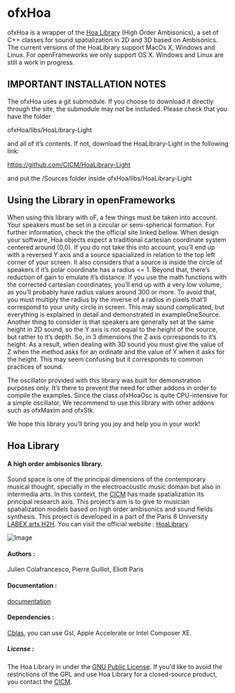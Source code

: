 ofxHoa
================

ofxHoa is a wrapper of the [Hoa Library](https://github.com/CICM/HoaLibrary-Light "Hoa Library") (High Order Ambisonics), a set of C++ classes for sound spatialization in 2D and 3D based on Ambisonics. The current versions of the HoaLibrary support MacOs X, Windows and Linux. For openFrameworks we only support OS X. Windows and Linux are still a work in progress.

## IMPORTANT INSTALLATION NOTES

The ofxHoa uses a git submodule. If you choose to download it directly through the site,
the submodule may not be included.
Please check that you have the folder 

ofxHoa/libs/HoaLibrary-Light

and all of it’s contents. If not, download the HoaLibrary-Light in the following link:

https://github.com/CICM/HoaLibrary-Light

and put the /Sources folder inside ofxHoa/libs/HoaLibrary-Light

## Using the Library in openFrameworks

When using this library with oF, a few things must be taken into account.
Your speakers must be set in a circular or semi-spherical formation. For further information, check the the official site linked bellow.
When design your software, Hoa objects expect a traditional cartesian coordinate system centered around (0,0). If you do not take this into account, you’ll end up with a reversed Y axis and a source spacialized in relation to the top left corner of your screen.
It also considers that a source is inside the circle of speakers if it’s polar coordinate has a radius <= 1. Beyond that, there’s reduction of gain to emulate it’s distance.
If you use the math functions with the corrected cartesian coordinates, you’ll end up with a very low volume, as you’ll probably have radius values around 300 or more.
To avoid that, you must multiply the radius by the inverse of a radius in pixels that’ll correspond to your unity circle in screen. This may sound complicated, but everything is explained in detail and demonstrated in exampleOneSource.
Another thing to consider is that speakers are generally set at the same height in 2D sound, so the Y axis is not equal to the height of the source, but rather to it’s depth. 
So, in 3 dimensions the Z axis corresponds to it’s height. As a result, when dealing with 3D sound you must give the value of Z when the method asks for an ordinate and the value of Y when it asks for the height. This may seem confusing but it corresponds to common practices of sound.

The oscillator provided with this library was built for demonstration purposes only. It’s there to prevent the need for other addons in order to compile the examples.
Since the class ofxHoaOsc is quite CPU-intensive for a simple oscillator, We recommend to use this library with other addons such as ofxMaxim and ofxStk.

We hope this library you’ll bring you joy and help you in your work!

## Hoa Library 

#### A high order ambisonics library.

Sound space is one of the principal dimensions of the contemporary musical thought, specially in the electroacoustic music domain but also in intermedia arts. In this context, the <a title="CICM" href="http://cicm.mshparisnord.org/" target="_blank">CICM</a> has made spatialization its principal research axis. This project&#8217;s aim is to give to musician spatialization models based on high order ambisonics and sound fields synthesis. This project is developed in a part of the Paris 8 University <a title="CICM" href="http://www.labex-arts-h2h.fr/" target="_blank">LABEX arts H2H</a>. You can visit the official website : <a href="http://www.mshparisnord.fr/hoalibrary/" target="_blank"> HoaLibrary</a>.

![Image](https://raw.github.com/CICM/HoaLibrary/master/Ressources/hoa-icon.png "Hoa-Icon")

#### Authors :

Julien Colafrancesco, Pierre Guillot, Eliott Paris

#### Documentation :

<a title="Documentation" href="http://cicm.github.io/HoaLibrary/">documentation</a>

#### Dependencies : 

<a title="Cblas" href="http://www.netlib.org/clapack/cblas/" target="_blank">Cblas</a>, you can use Gsl, Apple Accelerate or Intel Composer XE.

##### License : 

The Hoa Library in under the <a title="GNU" href="http://www.gnu.org/copyleft/gpl.html" target="_blank">GNU Public License</a>. If you'd like to avoid the restrictions of the GPL and use Hoa Library for a closed-source product, you contact the <a title="CICM" href="http://cicm.mshparisnord.org/" target="_blank">CICM</a>.


